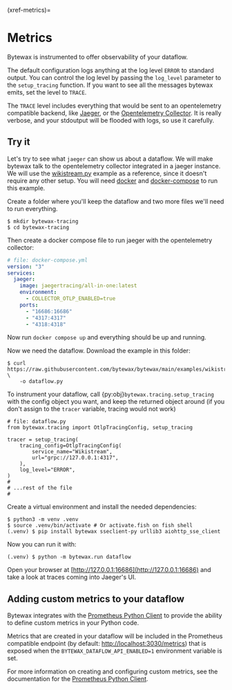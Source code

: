 (xref-metrics)=
# Metrics

Bytewax is instrumented to offer observability of your dataflow.

The default configuration logs anything at the log level `ERROR` to
standard output. You can control the log level by passing the
`log_level` parameter to the `setup_tracing` function. If you want to
see all the messages bytewax emits, set the level to `TRACE`.

The `TRACE` level includes everything that would be sent to an
opentelemetry compatible backend, like
[Jaeger](https://www.jaegertracing.io/), or the [Opentelemetry
Collector](https://opentelemetry.io/docs/collector/). It is really
verbose, and your stdoutput will be flooded with logs, so use it
carefully.

## Try it

Let's try to see what `jaeger` can show us about a dataflow. We will
make bytewax talk to the opentelemetry collector integrated in a
jaeger instance. We will use the
[wikistream.py](https://github.com/bytewax/bytewax/blob/main/examples/wikistream.py)
example as a reference, since it doesn't require any other setup. You
will need [docker](https://www.docker.com/) and
[docker-compose](https://docs.docker.com/compose/) to run this
example.

Create a folder where you'll keep the dataflow and two more files
we'll need to run everything.

```console
$ mkdir bytewax-tracing
$ cd bytewax-tracing
```

Then create a docker compose file to run jaeger with the opentelemetry
collector:

```yaml
# file: docker-compose.yml
version: "3"
services:
  jaeger:
    image: jaegertracing/all-in-one:latest
    environment:
      - COLLECTOR_OTLP_ENABLED=true
    ports:
      - "16686:16686"
      - "4317:4317"
      - "4318:4318"
```

Now run `docker compose up` and everything should be up and running.

Now we need the dataflow. Download the example in this folder:

```console
$ curl https://raw.githubusercontent.com/bytewax/bytewax/main/examples/wikistream.py \
    -o dataflow.py
```

To instrument your dataflow, call
{py:obj}`bytewax.tracing.setup_tracing` with the config object you
want, and keep the returned object around (if you don't assign to the
`tracer` variable, tracing would not work)

```{testcode}
# file: dataflow.py
from bytewax.tracing import OtlpTracingConfig, setup_tracing

tracer = setup_tracing(
    tracing_config=OtlpTracingConfig(
        service_name="Wikistream",
        url="grpc://127.0.0.1:4317",
    ),
    log_level="ERROR",
)
#
# ...rest of the file
#
```

Create a virtual environment and install the needed dependencies:

```console
$ python3 -m venv .venv
$ source .venv/bin/activate # Or activate.fish on fish shell
(.venv) $ pip install bytewax sseclient-py urllib3 aiohttp_sse_client
```

Now you can run it with:

```console
(.venv) $ python -m bytewax.run dataflow
```

Open your browser at [http://127.0.0.1:16686](http://127.0.0.1:16686)
and take a look at traces coming into Jaeger's UI.

## Adding custom metrics to your dataflow

Bytewax integrates with the [Prometheus Python Client](https://github.com/prometheus/client_python)
to provide the ability to define custom metrics in your Python code.

Metrics that are created in your dataflow will be included in the Prometheus compatible
endpoint (by default: [http://localhost:3030/metrics](http://localhost:3030/metrics)) that is
exposed when the `BYTEWAX_DATAFLOW_API_ENABLED=1` environment variable is set.

For more information on creating and configuring custom metrics, see the documentation for the
[Prometheus Python Client](https://prometheus.github.io/client_python/).
